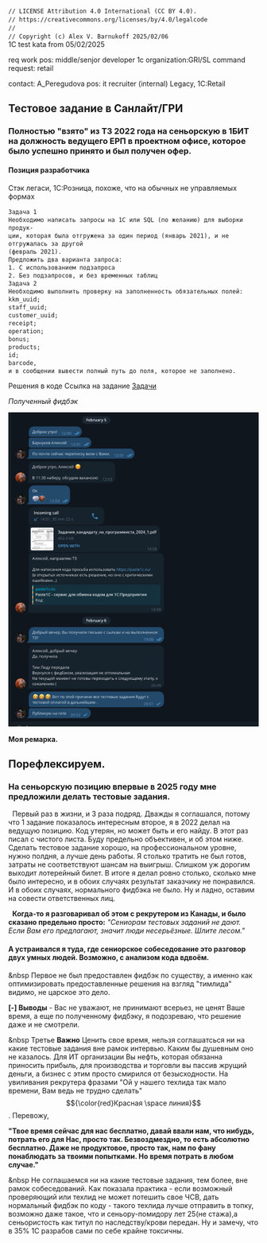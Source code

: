 <code>
// LICENSE Attribution 4.0 International (CC BY 4.0).
// https://creativecommons.org/licenses/by/4.0/legalcode
// 
// Copyright (c) Alex V. Barnukoff 2025/02/06
</code>
1C test kata from 05/02/2025

req work pos: middle/senjor developer 1c
organization:GRI/SL
command request: retail

contact: A_Peregudova
pos: it recruiter (internal)
Legacy, 1C:Retail


## Тестовое задание в Санлайт/ГРИ
### Полностью "взято" из ТЗ 2022 года на сеньорскую в 1БИТ на должность ведущего ЕРП в проектном офисе, которое было успешно принято и был получен офер.

#### Позиция разработчика
Стэк легаси, 1С:Розница, похоже, что на обычных не управляемых формах
```
Задача 1
Необходимо написать запросы на 1С или SQL (по желанию) для выборки продук-
ции, которая была отгружена за один период (январь 2021), и не отгружалась за другой
(февраль 2021).
Предложить два варианта запроса:
1. С использованием подзапроса
2. Без подзапросов, и без временных таблиц
Задача 2
Необходимо выполнить проверку на заполненность обязательных полей:
kkm_uuid;
staff_uuid;
customer_uuid;
receipt;
operation;
bonus;
products;
id;
barcode,
и в сообщении вывести полный путь до поля, которое не заполнено.
```

Решения в коде
Ссылка на задание
<a href="./docs/Задания_кандидату_на_программиста_2024_1.pdf">Задачи</a>

*Полученный фидбэк*
<p>
<img src="img/screenshot.png"/>
<p>

**Моя ремарка.**

## Порефлексируем.

### На сеньорскую позицию впервые в 2025 году мне предложили делать тестовые задания. 

<p>
&nbsp Первый раз в жизни, и 3 раза подряд. Дважды я соглашался, потому что 1 задание показалось интересным второе, я в 2022 делал на ведущую позицию. Код утерян, но может быть и его найду. В этот раз писал с чистого листа. Буду предельно объективен, и об этом ниже.
Сделать тестовое задание хорошо, на профессиональном уровне, нужно полдня, а лучше день работы. Я столько тратить не был готов, затраты не соответствуют шансам на выигрыш.
Слишком уж дорогим выходит лотерейный билет. В итоге я делал ровно столько, сколько мне было интересно, и в обоих случаях результат заказчику не понравился. И в обоих случаях, нормального фидбэка не было. Ну и ладно, оставим на совести ответственных лиц.
</p>

<p>
&nbsp <b>Когда-то я разговаривал об этом с рекрутером из  Канады, и было сказано предельно просто:</b> <i>"Сениорам тестовых заданий не дают. Если Вам его предлагают, значит люди несерьёзные. Шлите лесом."</i>
</p>

#### А устраивался я туда, где сениорское собеседование это разговор двух умных людей. Возможно, с анализом кода вдвоём.

<p>

&nbsp Первое не был предоставлен фидбэк по существу, а именно как оптимизировать предоставленные решения на взгляд "тимлида" видимо, не царское это дело. 
</p>

<b> [-] Выводы</b> - Вас не уважают, не принимают всерьез, не ценят Ваше время, а еще по полученному фидбэку, я подозреваю, что решение даже и не смотрели.

&nbsp Третье **Важно** Ценить свое время, нельзя соглашатсься ни на какие тестовые задания вне рамок интервью. Каким бы душевным оно не казалось. Для ИТ организации Вы нефть, которая обязанна приносить прибыль, для производства и торговли вы пассив жрущий деньги, а бизнес с этим просто смирился от безысходности. 
На увиливания рекрутера фразами "Ой у нашего техлида так мало времени, Вам ведь не трудно сделать"  $${\color{red}Красная  \space линия}$$. Перевожу, <p><b>"Твое время сейчас для нас бесплатно, давай ввали нам, что нибудь, потрать его для Нас, просто так. Безвоздмездно, то есть абсолютно бесплатно. Даже не продуктовое, просто так, нам по фану понаблюдать за твоими попытками. Но время потрать в любом случае."</b></p>

<p>

&nbsp Не соглашаемся ни на какие тестовые задания, тем более, вне рамок собеседований.</b> Как показала практика - если возможный проверяющий или техлид не может потешить свое ЧСВ, дать
нормальный фидбэк по коду - такого техлида лучше отправить в топку, возможно даже такое, что и сеньору-помидору лет 25(не стажа),а сеньористость как титул по наследству/крови передан. 
Ну и замечу, что в 35% 1С разрабов сами по себе крайне токсичны.</p></b>

<i></i>
